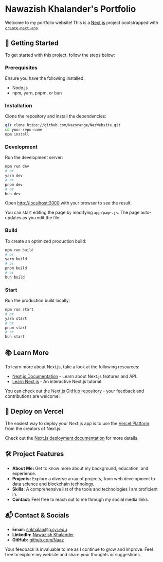 # Nawazish Khalander's Portfolio

Welcome to my portfolio website! This is a [Next.js](https://nextjs.org/) project bootstrapped with [`create-next-app`](https://github.com/vercel/next.js/tree/canary/packages/create-next-app).

## 🌟 Getting Started

To get started with this project, follow the steps below:

### Prerequisites

Ensure you have the following installed:
- Node.js
- npm, yarn, pnpm, or bun

### Installation

Clone the repository and install the dependencies:

```bash
git clone https://github.com/Nazorange/NazWebsite.git
cd your-repo-name
npm install
```

### Development

Run the development server:

```bash
npm run dev
# or
yarn dev
# or
pnpm dev
# or
bun dev
```

Open [http://localhost:3000](http://localhost:3000) with your browser to see the result.

You can start editing the page by modifying `app/page.js`. The page auto-updates as you edit the file.

### Build

To create an optimized production build:

```bash
npm run build
# or
yarn build
# or
pnpm build
# or
bun build
```

### Start

Run the production build locally:

```bash
npm run start
# or
yarn start
# or
pnpm start
# or
bun start
```

## 📚 Learn More

To learn more about Next.js, take a look at the following resources:
- [Next.js Documentation](https://nextjs.org/docs) - Learn about Next.js features and API.
- [Learn Next.js](https://nextjs.org/learn) - An interactive Next.js tutorial.

You can check out [the Next.js GitHub repository](https://github.com/vercel/next.js/) - your feedback and contributions are welcome!

## 🚀 Deploy on Vercel

The easiest way to deploy your Next.js app is to use the [Vercel Platform](https://vercel.com/new?utm_medium=default-template&filter=next.js&utm_source=create-next-app&utm_campaign=create-next-app-readme) from the creators of Next.js.

Check out the [Next.js deployment documentation](https://nextjs.org/docs/deployment) for more details.

## 🛠️ Project Features

- **About Me:** Get to know more about my background, education, and experience.
- **Projects:** Explore a diverse array of projects, from web development to data science and blockchain technology.
- **Skills:** A comprehensive list of the tools and technologies I am proficient in.
- **Contact:** Feel free to reach out to me through my social media links.


## 📬 Contact & Socials

- **Email:** [snkhalan@g.syr.edu](mailto:snkhalan@g.syr.edu)
- **LinkedIn:** [Nawazish Khalander](https://www.linkedin.com/in/nawazish-khalander)
- **GitHub:** [github.com/Naaz](https://github.com/Nazorange)


Your feedback is invaluable to me as I continue to grow and improve. Feel free to explore my website and share your thoughts or suggestions.

